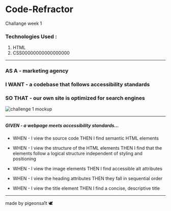 # Code-Refractor
Challange week 1

### Technologies Used : 
1. HTML 
2. CSS00000000000000000
______________________________________________________
### AS A - marketing agency
### I WANT - a codebase that follows accessibility standards
### SO THAT - our own site is optimized for search engines

![challenge 1 mockup](https://user-images.githubusercontent.com/100164686/157092274-7d14d6eb-7240-4b0d-8ff8-8dfbb6efbbf5.png)
______________________________________________________
##### GIVEN - a webpage meets accessibility standards...

- WHEN - I view the source code
THEN I find semantic HTML elements

- WHEN - I view the structure of the HTML elements
THEN I find that the elements follow a logical structure independent of styling and positioning

- WHEN - I view the image elements
THEN I find accessible alt attributes

- WHEN - I view the heading attributes
THEN they fall in sequential order

- WHEN - I view the title element
THEN I find a concise, descriptive title
______________________________________________________  
made by pigeonsa1t 🕊

